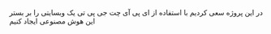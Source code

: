در این پروژه سعی کردیم با استفاده از ای پی آی چت جی پی تی یک وبسایتی را بر بستر این هوش مصنوعی ایجاد کنیم